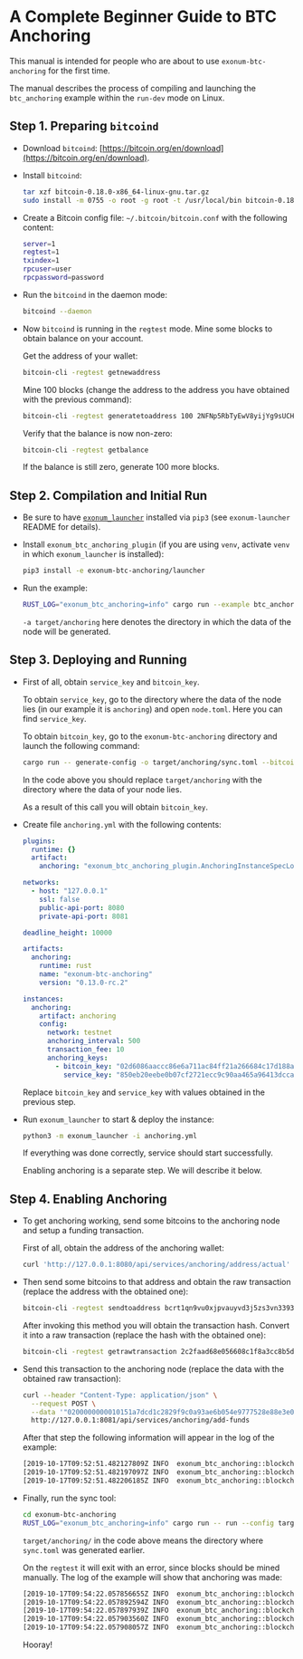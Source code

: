 # A Complete Beginner Guide to BTC Anchoring

This manual is intended for people who are about to use `exonum-btc-anchoring` for the first time.

The manual describes the process of compiling and launching the `btc_anchoring` example within the
`run-dev` mode on Linux.

## Step 1. Preparing `bitcoind`

- Download `bitcoind`: [https://bitcoin.org/en/download](https://bitcoin.org/en/download).
- Install `bitcoind`:

    ```sh
    tar xzf bitcoin-0.18.0-x86_64-linux-gnu.tar.gz
    sudo install -m 0755 -o root -g root -t /usr/local/bin bitcoin-0.18.0/bin/*
    ```

- Create a Bitcoin config file: `~/.bitcoin/bitcoin.conf` with the following content:

    ```sh
    server=1
    regtest=1
    txindex=1
    rpcuser=user
    rpcpassword=password
    ```

- Run the `bitcoind` in the daemon mode:

    ```sh
    bitcoind --daemon
    ```

- Now `bitcoind` is running in the `regtest` mode. Mine some blocks to obtain balance on
your account.

    Get the address of your wallet:

    ```sh
    bitcoin-cli -regtest getnewaddress
    ```

    Mine 100 blocks (change the address to the address you have obtained with the previous command):

    ```sh
    bitcoin-cli -regtest generatetoaddress 100 2NFNp5RbTyEwV8yijYg9sUCHsVApiqov8DA
    ```

    Verify that the balance is now non-zero:

    ```sh
    bitcoin-cli -regtest getbalance
    ```

    If the balance is still zero, generate 100 more blocks.

## Step 2. Compilation and Initial Run

- Be sure to have [`exonum_launcher`](https://github.com/exonum/exonum-launcher)
installed via `pip3` (see `exonum-launcher` README for details).
- Install `exonum_btc_anchoring_plugin`
    (if you are using `venv`, activate `venv` in which `exonum_launcher` is installed):

    ```sh
    pip3 install -e exonum-btc-anchoring/launcher
    ```

- Run the example:

    ```sh
    RUST_LOG="exonum_btc_anchoring=info" cargo run --example btc_anchoring run-dev -a target/anchoring
    ```

    `-a target/anchoring` here denotes the directory in which the data of the node will be generated.

## Step 3. Deploying and Running

- First of all, obtain `service_key` and `bitcoin_key`.

    To obtain `service_key`, go to the directory where the data of the node lies
    (in our example it is `anchoring`) and open `node.toml`.
    Here you can find `service_key`.

    To obtain `bitcoin_key`, go to the `exonum-btc-anchoring` directory and launch the following command:

    ```sh
    cargo run -- generate-config -o target/anchoring/sync.toml --bitcoin-rpc-host http://localhost:18332 --bitcoin-rpc-user user --bitcoin-rpc-password password
    ```

    In the code above you should replace `target/anchoring` with the directory where the data of
    your node lies.

    As a result of this call you will obtain `bitcoin_key`.
- Create file `anchoring.yml` with the following contents:

    ```yaml
    plugins:
      runtime: {}
      artifact:
        anchoring: "exonum_btc_anchoring_plugin.AnchoringInstanceSpecLoader"

    networks:
      - host: "127.0.0.1"
        ssl: false
        public-api-port: 8080
        private-api-port: 8081

    deadline_height: 10000

    artifacts:
      anchoring:
        runtime: rust
        name: "exonum-btc-anchoring"
        version: "0.13.0-rc.2"

    instances:
      anchoring:
        artifact: anchoring
        config:
          network: testnet
          anchoring_interval: 500
          transaction_fee: 10
          anchoring_keys:
            - bitcoin_key: "02d6086aaccc86e6a711ac84ff21a266684c17d188aa7c4eeab0c0f12133308584"
              service_key: "850eb20eebe0b07cf2721ecc9c90aa465a96413dccafad11045a9cb8abf04ed0"
    ```

    Replace `bitcoin_key` and `service_key` with values obtained in the previous step.
- Run `exonum_launcher` to start & deploy the instance:

    ```sh
    python3 -m exonum_launcher -i anchoring.yml
    ```

    If everything was done correctly, service should start successfully.

    Enabling anchoring is a separate step. We will describe it below.

## Step 4. Enabling Anchoring

- To get anchoring working, send some bitcoins to the anchoring node and
setup a funding transaction.

    First of all, obtain the address of the anchoring wallet:

    ```sh
    curl 'http://127.0.0.1:8080/api/services/anchoring/address/actual'
    ```

- Then send some bitcoins to that address and obtain the raw transaction
    (replace the address with the obtained one):

    ```sh
    bitcoin-cli -regtest sendtoaddress bcrt1qn9vu0xjpvauyvd3j5zs3vn3393vh8pjahj06qwxxnly7ttm3u09qhpexa8 200.00
    ```

    After invoking this method you will obtain the transaction hash. Convert it into a raw transaction
    (replace the hash with the obtained one):

    ```sh
    bitcoin-cli -regtest getrawtransaction 2c2faad68e056608c1f8a3cc8b5da0ca8f8846c42bc5e7152bff786882342b76
    ```

- Send this transaction to the anchoring node (replace the data with the obtained raw transaction):

    ```sh
    curl --header "Content-Type: application/json" \
      --request POST \
      --data '"0200000000010151a7dcd1c2829f9c0a93ae6b054e9777528e88e3e0403c4313cf8cf41b27d1730000000000feffffff0240420f0000000000220020f86c30b7ec3496572220f40b21096b74dc5182942b8811d1bb0b3ab21e52b1337007360000000000160014e16cbf1202193f7de0eb058e0dc2b57cbc63d4040247304402203e23349dcda80acc85e94ada52269baf09624afeb794b696fb53f0f37d130f850220599eaa9bb50d5e14269228f4f5d63826d5554275877b5ffd77eca3cd3b1c408e012102604e1c50f8bdaec165e0bc7b81e608709f510c5bf4b18b6aefaf3996317fd9cf77641900"' \
      http://127.0.0.1:8081/api/services/anchoring/add-funds
    ```

    After that step the following information will appear in the log of the example:

    ```sh
    [2019-10-17T09:52:51.482127809Z INFO  exonum_btc_anchoring::blockchain::transactions] ====== ADD_FUNDS ======
    [2019-10-17T09:52:51.482197097Z INFO  exonum_btc_anchoring::blockchain::transactions] txid: 4b252989ed7596bf08107b3a07a5225b3f42db9bd71868d64ca09bab7ebcce89
    [2019-10-17T09:52:51.482206185Z INFO  exonum_btc_anchoring::blockchain::transactions] balance: 20000000000
    ```

- Finally, run the sync tool:

    ```sh
    cd exonum-btc-anchoring
    RUST_LOG="exonum_btc_anchoring=info" cargo run -- run --config target/anchoring/sync.toml
    ```

    `target/anchoring/` in the code above means the directory where `sync.toml` was generated earlier.

    On the `regtest` it will exit with an error, since blocks should be mined manually.
    The log of the example will show that anchoring was made:

    ```sh
    [2019-10-17T09:54:22.057856655Z INFO  exonum_btc_anchoring::blockchain::transactions] ====== ANCHORING ======
    [2019-10-17T09:54:22.057892594Z INFO  exonum_btc_anchoring::blockchain::transactions] txid: 033f2d08720d7774e6a92cb6c6a9539d8bcf2a3ed0121555148cbd9cecb8cf0f
    [2019-10-17T09:54:22.057897939Z INFO  exonum_btc_anchoring::blockchain::transactions] height: 0
    [2019-10-17T09:54:22.057903560Z INFO  exonum_btc_anchoring::blockchain::transactions] hash: 10617dd0945cc9d0239b3f3cb36ac6fb0df7c23ff2dc0a6b0d0e8d372655c790
    [2019-10-17T09:54:22.057908057Z INFO  exonum_btc_anchoring::blockchain::transactions] balance: 19999998470
    ```

    Hooray!
